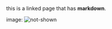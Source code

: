 this is a linked page that has **markdown**.

image:
![not-shown](https://images.duckduckgo.com/iu/?u=http%3A%2F%2Fmedia.zeppfeed.com%2Fuploads%2Fpost%2Fa75246ac9b45a197525be795b9feb103.jpg&f=1)

